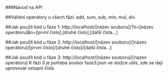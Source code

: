 ###Návod na API

##Validní operátory u všech fází:
add, sum, sub, min, mul, div

##Jak použít kód u fáze 1: 
http://localhost/[název souboru]/?o=[název operátoru]&n=[první číslo],[druhé číslo],[další čísla...]

##Jak použít kód u fáze 2: 
http://localhost/[název souboru]/[název operátoru]/[první číslo]/[druhé číslo]/[další čísla...]

##Jak použít kód u fáze 3: 
http://localhost/[název souboru]/[název operátoru]
K fázi 3 je potřeba soubor faze3.json ve složce utils, zde se dají uprovovat vstupní čísla